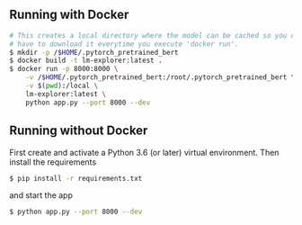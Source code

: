 ## Running with Docker

```bash
# This creates a local directory where the model can be cached so you don't
# have to download it everytime you execute 'docker run'.
$ mkdir -p /$HOME/.pytorch_pretrained_bert
$ docker build -t lm-explorer:latest .
$ docker run -p 8000:8000 \
    -v /$HOME/.pytorch_pretrained_bert:/root/.pytorch_pretrained_bert \
    -v $(pwd):/local \
    lm-explorer:latest \
    python app.py --port 8000 --dev
```

## Running without Docker

First create and activate a Python 3.6 (or later) virtual environment. Then install the requirements

```bash
$ pip install -r requirements.txt
```

and start the app

```bash
$ python app.py --port 8000 --dev
```
